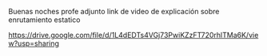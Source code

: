 Buenas noches profe adjunto link de video de explicación sobre enrutamiento estatico 

https://drive.google.com/file/d/1L4dEDTs4VGj73PwiKZzFT720rhlTMa6K/view?usp=sharing
